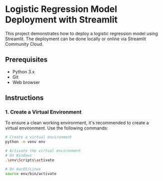 # Logistic Regression Model Deployment with Streamlit

This project demonstrates how to deploy a logistic regression model using Streamlit. The deployment can be done locally or online via Streamlit Community Cloud.

## Prerequisites

- Python 3.x
- Git
- Web browser

## Instructions

### 1. Create a Virtual Environment

To ensure a clean working environment, it's recommended to create a virtual environment. Use the following commands:

```bash
# Create a virtual environment
python -m venv env

# Activate the virtual environment
# On Windows
.\env\Scripts\activate

# On macOS/Linux
source env/bin/activate
